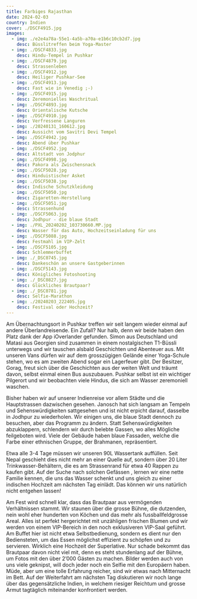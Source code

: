 ```yaml
---
title: Farbiges Rajasthan
date: 2024-02-03
country: Indien
cover: ./DSCF4915.jpg
images:
  - img: ./e2e4a78a-55e1-4a5b-a70a-e1b6c10cb2d7.jpg
    desc: Büsslitreffen beim Yoga-Master
  - img: ./DSCF4833.jpg
    desc: Hindu-Tempel in Pushkar
  - img: ./DSCF4879.jpg
    desc: Strassenleben
  - img: ./DSCF4912.jpg
    desc: Heiliger Pushkar-See
  - img: ./DSCF4913.jpg
    desc: Fast wie in Venedig ;-)
  - img: ./DSCF4915.jpg
    desc: Zeremonielles Waschritual
  - img: ./DSCF4893.jpg
    desc: Orientalische Kutsche
  - img: ./DSCF4910.jpg
    desc: Verfressene Languren
  - img: ./20240131_160612.jpg
    desc: Aussicht vom Savitri Devi Tempel
  - img: ./DSCF4942.jpg
    desc: Abend über Pushkar
  - img: ./DSCF4952.jpg
    desc: Altstadt von Jodphur
  - img: ./DSCF4998.jpg
    desc: Pakora als Zwischensnack
  - img: ./DSCF5028.jpg
    desc: Hinduistischer Asket
  - img: ./DSCF5038.jpg
    desc: Indische Schutzkleidung
  - img: ./DSCF5050.jpg
    desc: Zigaretten-Herstellung
  - img: ./DSCF5051.jpg
    desc: Strassenhund
  - img: ./DSCF5063.jpg
    desc: Jodhpur - die blaue Stadt
  - img: ./PXL_20240202_103730660.MP.jpg
    desc: Wasser für das Auto, Hochzeitseinladung für uns
  - img: ./DSCF5088.jpg
    desc: Festmahl im VIP-Zelt
  - img: ./DSCF5105.jpg
    desc: Schlemmerbuffet
  - img: ./_DSC0745.jpg
    desc: Dankeschön an unsere Gastgeberinnen
  - img: ./DSCF5143.jpg
    desc: Königliches Fotoshooting
  - img: ./_DSC0827.jpg
    desc: Glückliches Brautpaar?
  - img: ./_DSC0781.jpg
    desc: Selfie-Marathon
  - img: ./20240203_222405.jpg
    desc: Festival oder Hochzeit?
---
```

Am Übernachtungsort in Pushkar treffen wir seit langem wieder einmal auf andere Überlandreisende. Ein Zufall? Nur halb, denn wir beide haben den Platz dank der App iOverlander gefunden. Simon aus Deutschland und Matasi aus Georgien sind zusammen in einem nostalgischen T1-Büssli unterwegs und wir tauschen alsbald Geschichten und Abenteuer aus. Mit unseren Vans dürfen wir auf dem grosszügigen Gelände einer Yoga-Schule stehen, wo es am zweiten Abend sogar ein Lagerfeuer gibt. Der Besitzer, Gorag, freut sich über die Geschichten aus der weiten Welt und träumt davon, selbst einmal einen Bus auszubauen. Pushkar selbst ist ein wichtiger Pilgerort und wir beobachten viele Hindus, die sich am Wasser zeremoniell waschen.

Bisher haben wir auf unserer Indienreise vor allem Städte und die Hauptstrassen dazwischen gesehen. Janosch hat sich langsam an Tempeln und Sehenswürdigkeiten sattgesehen und ist nicht erpicht darauf, dasselbe in Jodhpur zu wiederholen. Wir einigen uns, die blaue Stadt dennoch zu besuchen, aber das Programm zu ändern. Statt Sehenswürdigkeiten abzuklappern, schlendern wir durch belebte Gassen, wo alles Mögliche feilgeboten wird. Viele der Gebäude haben blaue Fassaden, welche die Farbe einer ethnischen Gruppe, der Brahmanen, repräsentiert.

Etwa alle 3-4 Tage müssen wir unseren 90L Wassertank auffüllen. Seit Nepal geschieht dies  nicht mehr an einer Quelle auf, sondern über 20 Liter Trinkwasser-Behältern, die es am Strassenrand für etwa 40 Rappen zu kaufen gibt. Auf der Suche nach solchen Gefässen , lernen wir eine nette Familie kennen, die uns das Wasser schenkt und uns gleich zu einer indischen Hochzeit am nächsten Tag einlädt. Das können wir uns natürlich nicht entgehen lassen!

Am Fest wird schnell klar, dass das Brautpaar aus vermögenden Verhältnissen stammt. Wir staunen über die grosse Bühne, die dutzenden, nein wohl eher hunderten von Köchen und das mehr als fussballfeldgrosse Areal. Alles ist perfekt hergerichtet mit unzähligen frischen Blumen und wir werden von einem VIP-Bereich in den noch exklusiveren VIP-Saal geführt. Am Buffet hier ist nicht etwa Selbstbedienung, sondern es dient nur den Bediensteten, um das Essen möglichst effizient zu schöpfen und zu servieren. Wirklich eine Hochzeit der Superlative. Nur schade bekommt das Brautpaar davon nicht viel mit, denn es steht stundenlang auf der Bühne, um Fotos mit den über 2’000 Gästen zu machen. Bilder werden auch von uns viele geknipst, will doch jeder noch ein Selfie mit den Europäern haben. Müde, aber um eine tolle Erfahrung reicher, sind wir etwas nach Mitternacht im Bett. Auf der Weiterfahrt am nächsten Tag diskutieren wir noch lange über das gegensätzliche Indien, in welchem riesiger Reichtum und grosse Armut tagtäglich miteinander konfrontiert werden.
